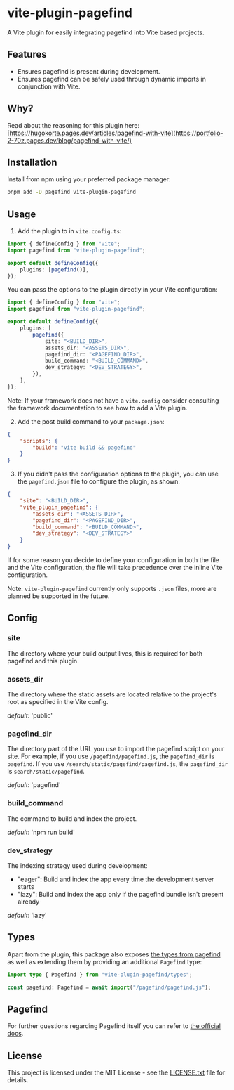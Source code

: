 # vite-plugin-pagefind

A Vite plugin for easily integrating pagefind into Vite based projects.

## Features

- Ensures pagefind is present during development.
- Ensures pagefind can be safely used through dynamic imports in conjunction with Vite.

## Why?

Read about the reasoning for this plugin here: [https://hugokorte.pages.dev/articles/pagefind-with-vite](https://portfolio-2-70z.pages.dev/blog/pagefind-with-vite/)

## Installation

Install from npm using your preferred package manager:

```bash
pnpm add -D pagefind vite-plugin-pagefind
```

## Usage

1. Add the plugin to in `vite.config.ts`:

```ts
import { defineConfig } from "vite";
import pagefind from "vite-plugin-pagefind";

export default defineConfig({
	plugins: [pagefind()],
});
```

You can pass the options to the plugin directly in your Vite configuration:

```ts
import { defineConfig } from "vite";
import pagefind from "vite-plugin-pagefind";

export default defineConfig({
	plugins: [
		pagefind({
			site: "<BUILD_DIR>",
			assets_dir: "<ASSETS_DIR>",
			pagefind_dir: "<PAGEFIND_DIR>",
			build_command: "<BUILD_COMMAND>",
			dev_strategy: "<DEV_STRATEGY>",
		}),
	],
});
```

Note: If your framework does not have a `vite.config` consider consulting the framework documentation to see how to add a Vite plugin.

2. Add the post build command to your `package.json`:

```json
{
	"scripts": {
		"build": "vite build && pagefind"
	}
}
```

3. If you didn't pass the configuration options to the plugin, you can use the `pagefind.json` file to configure the plugin, as shown:

```json
{
	"site": "<BUILD_DIR>",
	"vite_plugin_pagefind": {
		"assets_dir": "<ASSETS_DIR>",
		"pagefind_dir": "<PAGEFIND_DIR>",
		"build_command": "<BUILD_COMMAND>",
		"dev_strategy": "<DEV_STRATEGY>"
	}
}
```

If for some reason you decide to define your configuration in both the file and the Vite configuration, the file will take precedence over the inline Vite configuration.

Note: `vite-plugin-pagefind` currently only supports `.json` files, more are planned be supported in the future.

## Config

### site

The directory where your build output lives, this is required for both pagefind and this plugin.

### assets_dir

The directory where the static assets are located relative to the project's root as specified in the Vite config.

_default_: 'public'

### pagefind_dir

The directory part of the URL you use to import the pagefind script on your site. For example, if you use `/pagefind/pagefind.js`, the `pagefind_dir` is `pagefind`. If you use `/search/static/pagefind/pagefind.js`, the `pagefind_dir` is `search/static/pagefind`.

_default_: 'pagefind'

### build_command

The command to build and index the project.

_default_: 'npm run build'

### dev_strategy

The indexing strategy used during development:

- "eager": Build and index the app every time the development server starts
- "lazy": Build and index the app only if the pagefind bundle isn't present already

_default_: 'lazy'

## Types

Apart from the plugin, this package also exposes [the types from pagefind](https://github.com/CloudCannon/pagefind/blob/production-docs/pagefind_web_js/types/index.d.ts) as well as extending them by providing an additional `Pagefind` type:

```ts
import type { Pagefind } from "vite-plugin-pagefind/types";

const pagefind: Pagefind = await import("/pagefind/pagefind.js");
```

## Pagefind

For further questions regarding Pagefind itself you can refer to [the official docs](https://pagefind.app/).

## License

This project is licensed under the MIT License - see the [LICENSE.txt](LICENSE.txt) file for details.
